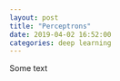 ```yaml
---
layout: post
title: "Perceptrons"
date: 2019-04-02 16:52:00
categories: deep learning
---
```


Some text
